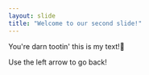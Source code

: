 ```yaml
---
layout: slide
title: "Welcome to our second slide!"
---
```

You're darn tootin' this is my text!👊

Use the left arrow to go back!

